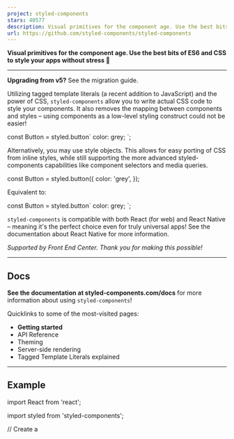 ```yaml
---
project: styled-components
stars: 40577
description: Visual primitives for the component age. Use the best bits of ES6 and CSS to style your apps without stress 💅
url: https://github.com/styled-components/styled-components
---
```


  

**Visual primitives for the component age. Use the best bits of ES6 and CSS to style your apps without stress 💅**  
  

* * *

**Upgrading from v5?** See the migration guide.

Utilizing tagged template literals (a recent addition to JavaScript) and the power of CSS, `styled-components` allow you to write actual CSS code to style your components. It also removes the mapping between components and styles – using components as a low-level styling construct could not be easier!

const Button \= styled.button\`
  color: grey;
\`;

Alternatively, you may use style objects. This allows for easy porting of CSS from inline styles, while still supporting the more advanced styled-components capabilities like component selectors and media queries.

const Button \= styled.button({
  color: 'grey',
});

Equivalent to:

const Button \= styled.button\`
  color: grey;
\`;

`styled-components` is compatible with both React (for web) and React Native – meaning it's the perfect choice even for truly universal apps! See the documentation about React Native for more information.

_Supported by Front End Center. Thank you for making this possible!_

* * *

Docs
----

**See the documentation at styled-components.com/docs** for more information about using `styled-components`!

Quicklinks to some of the most-visited pages:

-   **Getting started**
-   API Reference
-   Theming
-   Server-side rendering
-   Tagged Template Literals explained

* * *

Example
-------

import React from 'react';

import styled from 'styled-components';

// Create a <Title> react component that renders an <h1> which is
// centered, palevioletred and sized at 1.5em
const Title \= styled.h1\`
  font-size: 1.5em;
  text-align: center;
  color: palevioletred;
\`;

// Create a <Wrapper> react component that renders a <section> with
// some padding and a papayawhip background
const Wrapper \= styled.section\`
  padding: 4em;
  background: papayawhip;
\`;

function MyUI() {
  return (
    // Use them like any other React component – except they're styled!
    <Wrapper\>
      <Title\>Hello World, this is my first styled component!</Title\>
    </Wrapper\>
  );
}

This is what you'll see in your browser:

* * *

Looking for v5?
---------------

The `main` branch is for the most-current version of styled-components, currently v6. For changes targeting v5, please point your PRs at the `legacy-v5` branch.

* * *

Built with `styled-components`
------------------------------

A lot of hard work goes into community libraries, projects, and guides. A lot of them make it easier to get started or help you with your next project! There are also a whole lot of interesting apps and sites that people have built using styled-components.

Make sure to head over to awesome-styled-components to see them all! And please contribute and add your own work to the list so others can find it.

* * *

Contributing
------------

If you want to contribute to `styled-components` please see our contributing and community guidelines, they'll help you get set up locally and explain the whole process.

Please also note that all repositories under the `styled-components` organization follow our Code of Conduct, make sure to review and follow it.

* * *

Badge
-----

Let everyone know you're using _styled-components_ →

\[!\[style: styled-components\](https://img.shields.io/badge/style-%F0%9F%92%85%20styled--components-orange.svg?colorB=daa357&colorA=db748e)\](https://github.com/styled-components/styled-components)

* * *

Contributors
------------

This project exists thanks to all the people who contribute. \[Contribute\].

* * *

Backers
-------

Thank you to all our backers! 🙏 \[Become a backer\]

* * *

Sponsors
--------

Support this project by becoming a sponsor. Your logo will show up here with a link to your website. \[Become a sponsor\]

* * *

License
-------

Licensed under the MIT License, Copyright © 2016-present Glen Maddern and Maximilian Stoiber.

See LICENSE for more information.

* * *

Acknowledgements
----------------

This project builds on a long line of earlier work by clever folks all around the world. We'd like to thank Charlie Somerville, Nik Graf, Sunil Pai, Michael Chan, Andrey Popp, Jed Watson & Andrey Sitnik who contributed ideas, code or inspiration.

Special thanks to @okonet for the fantastic logo.
